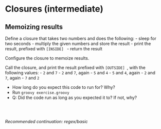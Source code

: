# Closures (intermediate)

## Memoizing results

Define a closure that takes two numbers and does the following:
    - sleep for two seconds
    - multiply the given numbers and store the result
    - print the result, prefixed with `[INSIDE] `
    - return the result

Configure the closure to memoize results.

Call the closure, and print the result prefixed with `[OUTSIDE] `, with the following values:
    - `2` and `7`
    - `2` and `7`, again
    - `5` and `4`
    - `5` and `4`, again
    - `2` and `7`, again
    - `7` and `2`

- How long do you expect this code to run for? Why?
- Run `groovy exercise.groovy`
- Q: Did the code run as long as you expected it to? If not, why?

<br>
<br>

_Recommended continuation: *regex/basic*_
